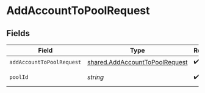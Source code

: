 # AddAccountToPoolRequest


## Fields

| Field                                                                                   | Type                                                                                    | Required                                                                                | Description                                                                             |
| --------------------------------------------------------------------------------------- | --------------------------------------------------------------------------------------- | --------------------------------------------------------------------------------------- | --------------------------------------------------------------------------------------- |
| `addAccountToPoolRequest`                                                               | [shared.AddAccountToPoolRequest](../../../sdk/models/shared/addaccounttopoolrequest.md) | :heavy_check_mark:                                                                      | N/A                                                                                     |
| `poolId`                                                                                | *string*                                                                                | :heavy_check_mark:                                                                      | The pool ID.                                                                            |